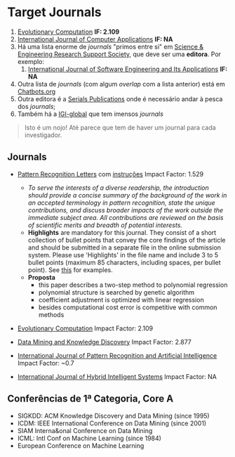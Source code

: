 # Target Journals

1. [Evolutionary Computation](http://www.mitpressjournals.org/loi/evco) **IF: 2.109**
2. [International Journal of Computer Applications](http://www.ijcaonline.org/) **IF: NA**
3. Há uma lista enorme de _journals_ "primos entre si" em [Science & Engineering Research Support Society](http://www.sersc.org/journals/), que deve ser uma **editora**. Por exemplo:
    1. [International Journal of  Software Engineering and Its Applications](http://www.sersc.org/journals/IJSEIA/) **IF: NA**
4. Outra lista de _journals_ (com algum _overlap_ com a lista anterior) está em [Chatbots.org](http://www.chatbots.org/journals/tag/genetic_algorithms/)
5. Outra editora é a [Serials Publications](http://www.serialspublications.com/journals.asp) onde é necessário andar à pesca dos _journals_;
6. Também há a [IGI-global](http://www.igi-global.com/search/?dt=complete-listing&ctid=2) que tem imensos _journals_

> Isto é um nojo! Até parece que tem de haver um journal para cada investigador.


## Journals

* [Pattern Recognition Letters](http://www.journals.elsevier.com/pattern-recognition-letters/) com [instruções](http://www.elsevier.com/journals/pattern-recognition-letters/0167-8655/guide-for-authors)
Impact Factor: 1.529
    * _To serve the interests of a diverse readership, the introduction should provide a concise summary of the background of the work in an accepted terminology in pattern recognition, state the unique contributions, and discuss broader impacts of the work outside the immediate subject area. All contributions are reviewed on the basis of scientific merits and breadth of potential interests._
    * **Highlights** are mandatory for this journal. They consist of a short collection of bullet points that convey the core findings of the article and should be submitted in a separate file in the online submission system. Please use 'Highlights' in the file name and include 3 to 5 bullet points (maximum 85 characters, including spaces, per bullet point). See [this](http://www.elsevier.com/highlights) for examples.
    * **Proposta** 
        * this paper describes a two-step method to polynomial regression
        * polynomial structure is searched by genetic algorithm
        * coefficient adjustment is optimized with linear regression
        * besides computational cost error is competitive with common methods

* [Evolutionary Computation](http://www.mitpressjournals.org/loi/evco) Impact Factor: 2.109

* [Data Mining and Knowledge Discovery](http://link.springer.com/journal/10618)
Impact Factor: 2.877

* [International Journal of Pattern Recognition and Artificial Intelligence](http://www.worldscientific.com/worldscinet/ijprai) Impact Factor: ~0.7

* [International Journal of Hybrid Intelligent Systems](http://www.iospress.nl/journal/international-journal-of-hybrid-intelligent-systems/) Impact Factor: NA

## Conferências de 1ª Categoria, Core A

* SIGKDD: ACM Knowledge Discovery and Data Mining (since 1995)
* ICDM: IEEE International Conference on Data Mining (since 2001)
* SIAM Interna&onal Conference on Data Mining
* ICML: Intl Conf on Machine Learning (since 1984)
* European Conference on Machine Learning

